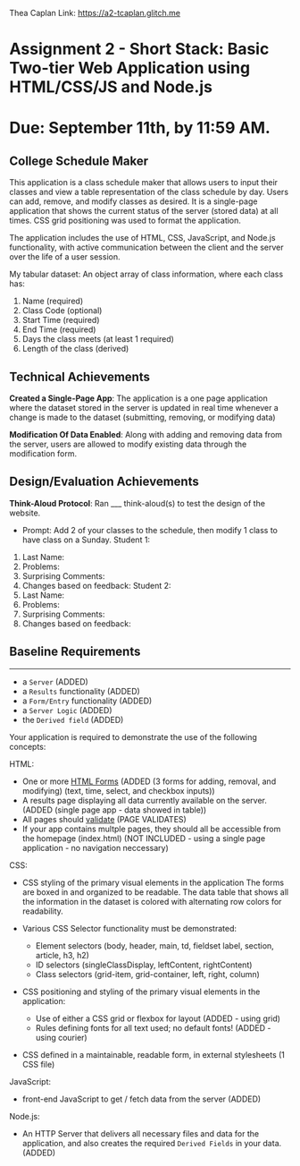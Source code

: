 Thea Caplan
Link: https://a2-tcaplan.glitch.me

Assignment 2 - Short Stack: Basic Two-tier Web Application using HTML/CSS/JS and Node.js  
===
Due: September 11th, by 11:59 AM.
===

## College Schedule Maker
This application is a class schedule maker that allows users to input their classes and view a table representation of the class schedule by day. Users can add, remove, and modify classes as desired. It is a single-page application that shows the current status of the server (stored data) at all times. CSS grid positioning was used to format the application.

The application includes the use of HTML, CSS, JavaScript, and Node.js functionality, with active communication between the client and the server over the life of a user session.

My tabular dataset:
An object array of class information, where each class has:
1. Name (required)
2. Class Code (optional)
3. Start Time (required)
4. End Time (required)
5. Days the class meets (at least 1 required)
6. Length of the class (derived)

## Technical Achievements
**Created a Single-Page App**: The application is a one page application where the dataset stored in the server is updated in real time whenever a change is made to the dataset (submitting, removing, or modifying data)

**Modification Of Data Enabled**: Along with adding and removing data from the server, users are allowed to modify existing data through the modification form.

## Design/Evaluation Achievements
**Think-Aloud Protocol**: Ran ___ think-aloud(s) to test the design of the website.
- Prompt: Add 2 of your classes to the schedule, then modify 1 class to have class on a Sunday.
Student 1:
1. Last Name:
2. Problems:
3. Surprising Comments:
4. Changes based on feedback:
Student 2:
1. Last Name:
2. Problems:
3. Surprising Comments:
4. Changes based on feedback:

## Baseline Requirements
---
- a `Server` (ADDED)
- a `Results` functionality (ADDED)
- a `Form/Entry` functionality (ADDED)
- a `Server Logic` (ADDED)
- the `Derived field` (ADDED)

Your application is required to demonstrate the use of the following concepts:

HTML:
- One or more [HTML Forms](https://developer.mozilla.org/en-US/docs/Learn/HTML/Forms) (ADDED (3 forms for adding, removal, and modifying) (text, time, select, and checkbox inputs))
- A results page displaying all data currently available on the server. (ADDED (single page app - data showed in table))
- All pages should [validate](https://validator.w3.org) (PAGE VALIDATES)
- If your app contains multple pages, they should all be accessible from the homepage (index.html) (NOT INCLUDED - using a single page application - no navigation neccessary)

CSS:
- CSS styling of the primary visual elements in the application
        The forms are boxed in and organized to be readable.
        The data table that shows all the information in the dataset is colored with alternating row colors for readability. 
- Various CSS Selector functionality must be demonstrated:
    - Element selectors (body, header, main, td, fieldset label, section, article, h3, h2)
    - ID selectors (singleClassDisplay, leftContent, rightContent)
    - Class selectors (grid-item, grid-container, left, right, column)
- CSS positioning and styling of the primary visual elements in the application:
    - Use of either a CSS grid or flexbox for layout (ADDED - using grid)
    - Rules defining fonts for all text used; no default fonts! (ADDED - using courier)

- CSS defined in a maintainable, readable form, in external stylesheets (1 CSS file)

JavaScript:
- front-end JavaScript to get / fetch data from the server (ADDED)

Node.js:
- An HTTP Server that delivers all necessary files and data for the application, and also creates the required `Derived Fields` in your data. (ADDED)